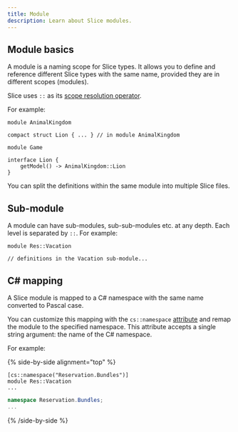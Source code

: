 ```yaml
---
title: Module
description: Learn about Slice modules.
---
```


## Module basics

A module is a naming scope for Slice types. It allows you to define and reference different Slice types with the same
name, provided they are in different scopes (modules).

Slice uses `::` as its [scope resolution operator][scope-resolution-operator].

For example:

```slice {% title="AnimalKingdom.slice" addMode=true %}
module AnimalKingdom

compact struct Lion { ... } // in module AnimalKingdom
```

```slice {% title="Game.slice" addMode=true %}
module Game

interface Lion {
    getModel() -> AnimalKingdom::Lion
}
```

You can split the definitions within the same module into multiple Slice files.

## Sub-module

A module can have sub-modules, sub-sub-modules etc. at any depth. Each level is separated by `::`. For example:

```slice {% addMode=true %}
module Res::Vacation

// definitions in the Vacation sub-module...

```

## C# mapping

A Slice module is mapped to a C# namespace with the same name converted to Pascal case.

You can customize this mapping with the `cs::namespace` [attribute](attributes) and remap the module to the specified
namespace. This attribute accepts a single string argument: the name of the C# namespace.

For example:

{% side-by-side alignment="top" %}

```slice {% addMode=true %}
[cs::namespace("Reservation.Bundles")]
module Res::Vacation
...
```

```csharp
namespace Reservation.Bundles;
...
```

{% /side-by-side %}

[scope-resolution-operator]: https://en.wikipedia.org/wiki/Scope_resolution_operator
